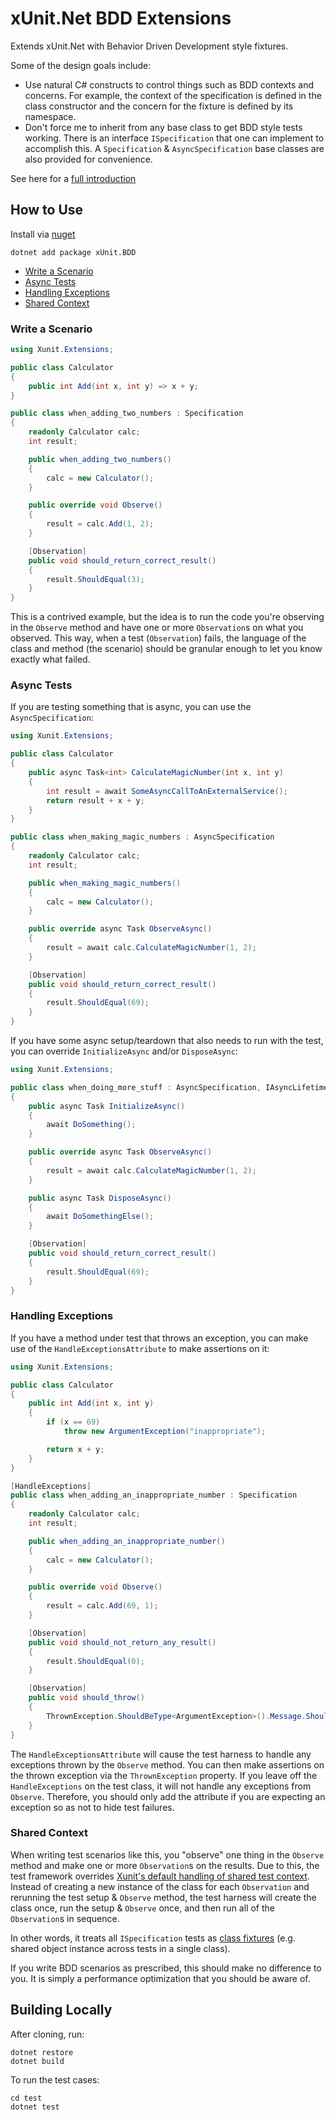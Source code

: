 # xUnit.Net BDD Extensions

Extends xUnit.Net with Behavior Driven Development style fixtures.

Some of the design goals include:
 * Use natural C# constructs to control things such as BDD contexts and concerns. For example, the context of the specification is defined in the class constructor and the concern for the fixture is defined by its namespace.
 * Don't force me to inherit from any base class to get BDD style tests working. There is an interface `ISpecification` that one can implement to accomplish this. A `Specification` & `AsyncSpecification` base classes are also provided for convenience.

See here for a [full introduction](https://www.chadly.net/bdd-with-xunit-net/)

## How to Use

Install via [nuget](https://www.nuget.org/packages/xUnit.BDD/)

```
dotnet add package xUnit.BDD
```

* [Write a Scenario](#write-a-scenario)
* [Async Tests](#async-tests)
* [Handling Exceptions](#handling-exceptions)
* [Shared Context](#shared-context)

### Write a Scenario

```cs
using Xunit.Extensions;

public class Calculator
{
	public int Add(int x, int y) => x + y;
}

public class when_adding_two_numbers : Specification
{
	readonly Calculator calc;
	int result;

	public when_adding_two_numbers()
	{
		calc = new Calculator();
	}

	public override void Observe()
	{
		result = calc.Add(1, 2);
	}

	[Observation]
	public void should_return_correct_result()
	{
		result.ShouldEqual(3);
	}
}
```

This is a contrived example, but the idea is to run the code you're observing in the `Observe` method and have one or more `Observation`s on what you observed. This way, when a test (`Observation`) fails, the language of the class and method (the scenario) should be granular enough to let you know exactly what failed.

### Async Tests

If you are testing something that is async, you can use the `AsyncSpecification`:

```cs
using Xunit.Extensions;

public class Calculator
{
	public async Task<int> CalculateMagicNumber(int x, int y)
	{
		int result = await SomeAsyncCallToAnExternalService();
		return result + x + y;
	}
}

public class when_making_magic_numbers : AsyncSpecification
{
	readonly Calculator calc;
	int result;

	public when_making_magic_numbers()
	{
		calc = new Calculator();
	}

	public override async Task ObserveAsync()
	{
		result = await calc.CalculateMagicNumber(1, 2);
	}

	[Observation]
	public void should_return_correct_result()
	{
		result.ShouldEqual(69);
	}
}
```

If you have some async setup/teardown that also needs to run with the test, you can override `InitializeAsync` and/or `DisposeAsync`:

```cs
using Xunit.Extensions;

public class when_doing_more_stuff : AsyncSpecification, IAsyncLifetime
{
	public async Task InitializeAsync()
	{
		await DoSomething();
	}

	public override async Task ObserveAsync()
	{
		result = await calc.CalculateMagicNumber(1, 2);
	}

	public async Task DisposeAsync()
	{
		await DoSomethingElse();
	}

	[Observation]
	public void should_return_correct_result()
	{
		result.ShouldEqual(69);
	}
}
```

### Handling Exceptions

If you have a method under test that throws an exception, you can make use of the `HandleExceptionsAttribute` to make assertions on it:

```cs
using Xunit.Extensions;

public class Calculator
{
	public int Add(int x, int y)
	{
		if (x == 69)
			throw new ArgumentException("inappropriate");

		return x + y;
	}
}

[HandleExceptions]
public class when_adding_an_inappropriate_number : Specification
{
	readonly Calculator calc;
	int result;

	public when_adding_an_inappropriate_number()
	{
		calc = new Calculator();
	}

	public override void Observe()
	{
		result = calc.Add(69, 1);
	}

	[Observation]
	public void should_not_return_any_result()
	{
		result.ShouldEqual(0);
	}

	[Observation]
	public void should_throw()
	{
		ThrownException.ShouldBeType<ArgumentException>().Message.ShouldEqual("inappropriate");
	}
}
```

The `HandleExceptionsAttribute` will cause the test harness to handle any exceptions thrown by the `Observe` method. You can then make assertions on the thrown exception via the `ThrownException` property. If you leave off the `HandleExceptions` on the test class, it will not handle any exceptions from `Observe`. Therefore, you should only add the attribute if you are expecting an exception so as not to hide test failures.

### Shared Context

When writing test scenarios like this, you "observe" one thing in the `Observe` method and make one or more `Observation`s on the results. Due to this, the test framework overrides [Xunit's default handling of shared test context](https://xunit.github.io/docs/shared-context.html). Instead of creating a new instance of the class for each `Observation` and rerunning the test setup & `Observe` method, the test harness will create the class once, run the setup & `Observe` once, and then run all of the `Observation`s in sequence.

In other words, it treats all `ISpecification` tests as [class fixtures](https://xunit.github.io/docs/shared-context.html#class-fixture) (e.g. shared object instance across tests in a single class).

If you write BDD scenarios as prescribed, this should make no difference to you. It is simply a performance optimization that you should be aware of.

## Building Locally

After cloning, run:

```
dotnet restore
dotnet build
```

To run the test cases:

```
cd test
dotnet test
```
